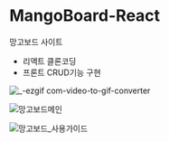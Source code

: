 # MangoBoard-React

망고보드 사이트 
- 리액트 클론코딩
- 프론트 CRUD기능 구현

![_-ezgif com-video-to-gif-converter](https://github.com/ES1230/MangoBoard-React/assets/153258776/d3d61c5f-e336-44b7-9121-24620565f070)
  


![망고보드메인](https://github.com/ES1230/MangoBoard-React/assets/153258776/e3defd9a-18f9-4a46-8b49-cbfbd4602822)

![망고보드_사용가이드](https://github.com/ES1230/MangoBoard-React/assets/153258776/06550b20-d771-476f-8d29-20e8bc33b1ed)


